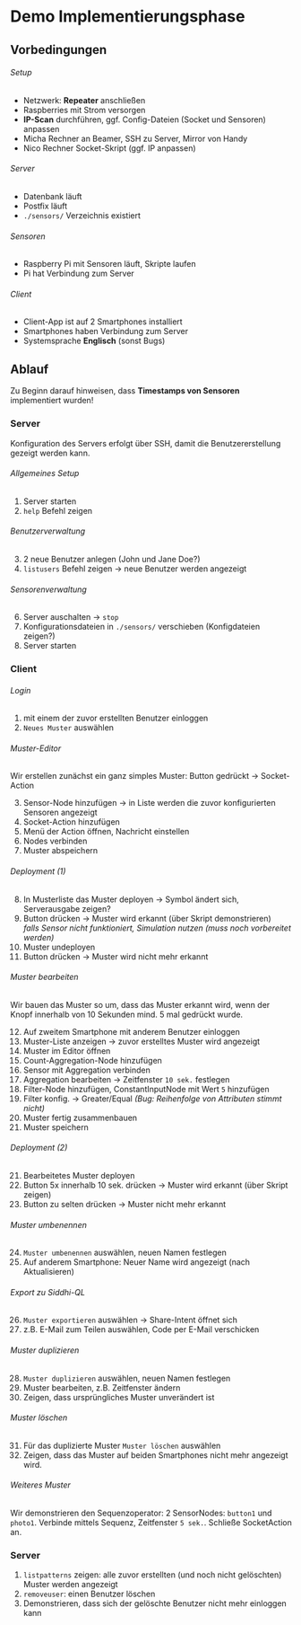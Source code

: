 # Demo Implementierungsphase

## Vorbedingungen

###### Setup
- Netzwerk: **Repeater** anschließen
- Raspberries mit Strom versorgen
- **IP-Scan** durchführen, ggf. Config-Dateien (Socket und Sensoren) anpassen
- Micha Rechner an Beamer, SSH zu Server, Mirror von Handy
- Nico Rechner Socket-Skript (ggf. IP anpassen)

###### Server
- Datenbank läuft
- Postfix läuft
- `./sensors/` Verzeichnis existiert

###### Sensoren
- Raspberry Pi mit Sensoren läuft, Skripte laufen
- Pi hat Verbindung zum Server

###### Client
- Client-App ist auf 2 Smartphones installiert
- Smartphones haben Verbindung zum Server
- Systemsprache **Englisch** (sonst Bugs)


## Ablauf

Zu Beginn darauf hinweisen, dass **Timestamps von Sensoren** implementiert wurden!

### Server

Konfiguration des Servers erfolgt über SSH, damit die Benutzererstellung gezeigt werden kann.

###### Allgemeines Setup

1. Server starten
2. `help` Befehl zeigen

###### Benutzerverwaltung

3. 2 neue Benutzer anlegen (John und Jane Doe?)
4. `listusers` Befehl zeigen -> neue Benutzer werden angezeigt

###### Sensorenverwaltung

6. Server auschalten -> `stop`
7. Konfigurationsdateien in `./sensors/` verschieben (Konfigdateien zeigen?)
8. Server starten

### Client

###### Login

1. mit einem der zuvor erstellten Benutzer einloggen
2. `Neues Muster` auswählen

###### Muster-Editor

Wir erstellen zunächst ein ganz simples Muster:
Button gedrückt -> Socket-Action

3. Sensor-Node hinzufügen -> in Liste werden die zuvor konfigurierten Sensoren angezeigt
4. Socket-Action hinzufügen
5. Menü der Action öffnen, Nachricht einstellen
6. Nodes verbinden
7. Muster abspeichern

###### Deployment (1)

8. In Musterliste das Muster deployen -> Symbol ändert sich, Serverausgabe zeigen?
9. Button drücken -> Muster wird erkannt (über Skript demonstrieren)  
   *falls Sensor nicht funktioniert, Simulation nutzen (muss noch vorbereitet werden)*
10. Muster undeployen
11. Button drücken -> Muster wird nicht mehr erkannt

###### Muster bearbeiten

Wir bauen das Muster so um, dass das Muster erkannt wird,
wenn der Knopf innerhalb von 10 Sekunden mind. 5 mal gedrückt wurde.

12. Auf zweitem Smartphone mit anderem Benutzer einloggen
13. Muster-Liste anzeigen -> zuvor erstelltes Muster wird angezeigt
14. Muster im Editor öffnen
15. Count-Aggregation-Node hinzufügen
16. Sensor mit Aggregation verbinden
17. Aggregation bearbeiten -> Zeitfenster `10 sek.` festlegen
18. Filter-Node hinzufügen, ConstantInputNode mit Wert `5` hinzufügen
18. Filter konfig. -> Greater/Equal *(Bug: Reihenfolge von Attributen stimmt nicht)*
19. Muster fertig zusammenbauen
20. Muster speichern

###### Deployment (2)

21. Bearbeitetes Muster deployen
22. Button 5x innerhalb 10 sek. drücken -> Muster wird erkannt (über Skript zeigen)
23. Button zu selten drücken -> Muster nicht mehr erkannt

###### Muster umbenennen

24. `Muster umbenennen` auswählen, neuen Namen festlegen
25. Auf anderem Smartphone: Neuer Name wird angezeigt (nach Aktualisieren)

###### Export zu Siddhi-QL
26. `Muster exportieren` auswählen -> Share-Intent öffnet sich
27. z.B. E-Mail zum Teilen auswählen, Code per E-Mail verschicken

###### Muster duplizieren

28. `Muster duplizieren` auswählen, neuen Namen festlegen
29. Muster bearbeiten, z.B. Zeitfenster ändern
30. Zeigen, dass ursprüngliches Muster unverändert ist

###### Muster löschen

31. Für das duplizierte Muster `Muster löschen` auswählen
32. Zeigen, dass das Muster auf beiden Smartphones nicht mehr angezeigt wird.

###### Weiteres Muster

Wir demonstrieren den Sequenzoperator:
2 SensorNodes: `button1` und `photo1`. Verbinde mittels Sequenz, Zeitfenster `5 sek.`. Schließe SocketAction an.

### Server

1. `listpatterns` zeigen: alle zuvor erstellten (und noch nicht gelöschten) Muster werden angezeigt
2. `removeuser`: einen Benutzer löschen
3. Demonstrieren, dass sich der gelöschte Benutzer nicht mehr einloggen kann
